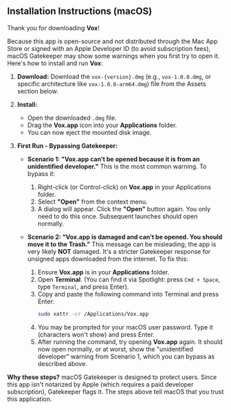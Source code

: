## Installation Instructions (macOS)

Thank you for downloading **Vox**!

Because this app is open-source and not distributed through the Mac App Store or signed with an Apple Developer ID (to avoid subscription fees), macOS Gatekeeper may show some warnings when you first try to open it. Here's how to install and run **Vox**:

1.  **Download:**
    Download the `vox-{version}.dmg` (e.g., `vox-1.0.0.dmg`, or specific architecture like `vox-1.0.0-arm64.dmg`) file from the Assets section below.

2.  **Install:**
    *   Open the downloaded `.dmg` file.
    *   Drag the **Vox.app** icon into your **Applications** folder.
    *   You can now eject the mounted disk image.

3.  **First Run - Bypassing Gatekeeper:**

    *   **Scenario 1: "Vox.app can’t be opened because it is from an unidentified developer."**
        This is the most common warning. To bypass it:
        1.  Right-click (or Control-click) on **Vox.app** in your Applications folder.
        2.  Select **"Open"** from the context menu.
        3.  A dialog will appear. Click the **"Open"** button again.
        You only need to do this once. Subsequent launches should open normally.

    *   **Scenario 2: "Vox.app is damaged and can’t be opened. You should move it to the Trash."**
        This message can be misleading; the app is very likely **NOT** damaged. It's a stricter Gatekeeper response for unsigned apps downloaded from the internet. To fix this:
        1.  Ensure **Vox.app** is in your **Applications** folder.
        2.  Open **Terminal**. (You can find it via Spotlight: press `Cmd + Space`, type `Terminal`, and press Enter).
        3.  Copy and paste the following command into Terminal and press Enter:
            ```bash
            sudo xattr -cr /Applications/Vox.app
            ```
        4.  You may be prompted for your macOS user password. Type it (characters won't show) and press Enter.
        5.  After running the command, try opening **Vox.app** again. It should now open normally, or at worst, show the "unidentified developer" warning from Scenario 1, which you can bypass as described above.

**Why these steps?**
macOS Gatekeeper is designed to protect users. Since this app isn't notarized by Apple (which requires a paid developer subscription), Gatekeeper flags it. The steps above tell macOS that you trust this application.